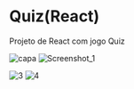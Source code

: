 
# Quiz(React)
 Projeto de React com jogo Quiz
 
![capa](https://github.com/Dionizioo/Quiz-React-/assets/88460475/06ded9e6-c80e-4923-a3df-7fc34ed04d20)
![Screenshot_1](https://github.com/Dionizioo/Quiz-React-/assets/88460475/f1bf16b8-00e3-4e07-ab43-7ecc50afb171)


![3](https://github.com/Dionizioo/Quiz-React-/assets/88460475/c7f0cc31-54c8-40f2-9ed3-c785068141ee)
![4](https://github.com/Dionizioo/Quiz-React-/assets/88460475/de017047-72c8-40f8-a7db-fab0c3bb1397)
